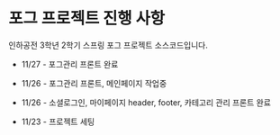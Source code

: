 # 포그 프로젝트 진행 사항
인하공전 3학년 2학기 스프링 포그 프로젝트 소스코드입니다.

- 11/27 - 포그관리 프론트 완료

- 11/26 - 포그관리 프론트, 메인페이지 작업중

- 11/26 - 소셜로그인, 마이페이지 header, footer, 카테고리 관리 프론트 완료 

- 11/23 - 프로젝트 세팅
